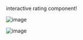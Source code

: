 interactive rating component!

![image](https://user-images.githubusercontent.com/120687641/231168158-ea3b69e2-2522-4508-9387-5bcb2377941a.png)


![image](https://user-images.githubusercontent.com/120687641/231167940-c027b2fc-5606-48cd-9c10-675d0a638245.png)

